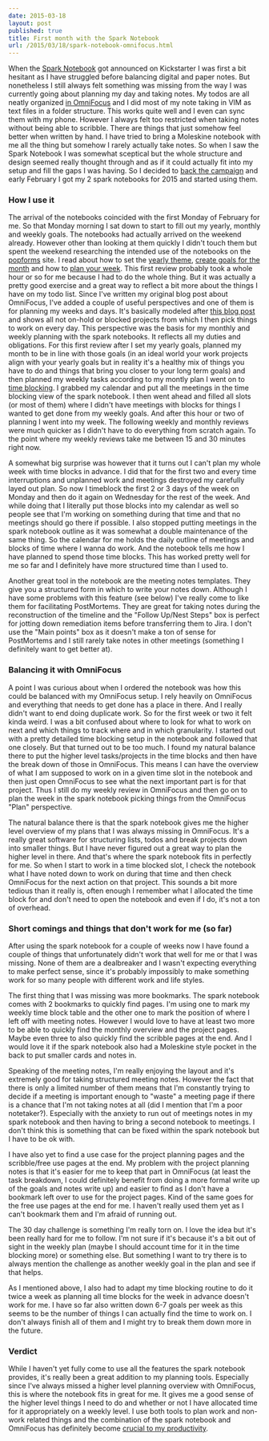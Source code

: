 ```yaml
---
date: 2015-03-18
layout: post
published: true
title: First month with the Spark Notebook
url: /2015/03/18/spark-notebook-omnifocus.html
---
```


When the [Spark Notebook][spark_notebook] got announced on Kickstarter I was
first a bit hesitant as I have struggled before balancing digital and paper
notes. But nonetheless I still always felt something was missing from the way
I was currently going about planning my day and taking notes. My todos are all
neatly organized [in OmniFocus][of_post] and I did most of my note taking in
VIM as text files in a folder structure. This works quite well and I even can
sync them with my phone. However I always felt too restricted when taking
notes without being able to scribble. There are things that just somehow feel
better when written by hand. I have tried to bring a Moleskine notebook with
me all the thing but somehow I rarely actually take notes. So when I saw the
Spark Notebook I was somewhat sceptical but the whole structure and design
seemed really thought through and as if it could actually fit into my setup
and fill the gaps I was having. So I decided to [back the
campaign][kickstart_tweet] and early February I got my 2 spark notebooks for
2015 and started using them.

### How I use it
The arrival of the notebooks coincided with the first Monday of February for
me. So that Monday morning I sat down to start to fill out my yearly, monthly
and weekly goals. The notebooks had actually arrived on the weekend already.
However other than looking at them quickly I didn't touch them but spent the
weekend researching the intended use of the notebooks on the
[popforms][popforms] site. I read about how to set the [yearly
theme][yearly_theme], [create goals for the month][monthly_plan] and how to
[plan your week][weekly_plan]. This first review probably took a whole hour or
so for me because I had to do the whole thing. But it was actually a pretty
good exercise and a great way to reflect a bit more about the things I have on
my todo list. Since I've written my original blog post about OmniFocus, I've
added a couple of useful perspectives and one of them is for planning my weeks
and days. It's basically modeled after [this blog post][plan_perspective] and
shows all not on-hold or blocked projects from which I then pick things to
work on every day. This perspective was the basis for my monthly and weekly
planning with the spark notebooks. It reflects all my duties and obligations.
For this first review after I set my yearly goals, planned my month to be in
line with those goals (in an ideal world your work projects align with your
yearly goals but in reality it's a healthy mix of things you have to do and
things that bring you closer to your long term goals) and then planned my
weekly tasks according to my montly plan I went on to [time
blocking][timeblocking]. I grabbed my calendar and put all the meetings in the
time blocking view of the spark notebook. I then went ahead and filled all
slots (or most of them) where I didn't have meetings with blocks for things I
wanted to get done from my weekly goals. And after this hour or two of
planning I went into my week. The following weekly and monthly reviews were
much quicker as I didn't have to do everything from scratch again. To the
point where my weekly reviews take me between 15 and 30 minutes right now.

A somewhat big surprise was however that it turns out I can't plan my whole
week with time blocks in advance. I did that for the first two and every time
interruptions and unplanned work and meetings destroyed my carefully layed out
plan. So now I timeblock the first 2 or 3 days of the week on Monday and then
do it again on Wednesday for the rest of the week. And while doing that I
literally put those blocks into my calendar as well so people see that I'm
working on something during that time and that no meetings should go there if
possible. I also stopped putting meetings in the spark notebook outline as it
was somewhat a double maintenance of the same thing. So the calendar for me
holds the daily outline of meetings and blocks of time where I wanna do work.
And the notebook tells me how I have planned to spend those time blocks. This
has worked pretty well for me so far and I definitely have more structured
time than I used to.

Another great tool in the notebook are the meeting notes templates. They give
you a structured form in which to write your notes down. Although I have some
problems with this feature (see below) I've really come to like them for
facilitating PostMortems. They are great for taking notes during the
reconstruction of the timeline and the "Follow Up/Nest Steps" box is perfect
for jotting down remediation items before transferring them to Jira. I don't
use the "Main points" box as it doesn't make a ton of sense for PostMortems
and I still rarely take notes in other meetings (something I definitely want
to get better at).

### Balancing it with OmniFocus
A point I was curious about when I ordered the notebook was how this could be
balanced with my OmniFocus setup. I rely heavily on OmniFocus and everything
that needs to get done has a place in there. And I really didn't want to end
doing duplicate work. So for the first week or two it felt kinda weird. I was
a bit confused about where to look for what to work on next and which things
to track where and in which granularity. I started out with a pretty detailed
time blocking setup in the notebook and followed that one closely. But that
turned out to be too much. I found my natural balance there to put the higher
level tasks/projects in the time blocks and then have the break down of those
in OmniFocus. This means I can have the overview of what I am supposed to work
on in a given time slot in the notebook and then just open OmniFocus to see
what the next important part is for that project. Thus I still do my weekly
review in OmniFocus and then go on to plan the week in the spark notebook
picking things from the OmniFocus "Plan" perspective.

The natural balance there is that the spark notebook gives me the higher level
overview of my plans that I was always missing in OmniFocus. It's a really
great software for structuring lists, todos and break projects down into
smaller things. But I have never figured out a great way to plan the higher
level in there. And that's where the spark notebook fits in perfectly for me.
So when I start to work in a time blocked slot, I check the notebook what I
have noted down to work on during that time and then check OmniFocus for the
next action on that project. This sounds a bit more tedious than it really is,
often enough I remember what I allocated the time block for and don't need to
open the notebook and even if I do, it's not a ton of overhead.

### Short comings and things that don't work for me (so far)
After using the spark notebook for a couple of weeks now I have found a couple
of things that unfortunately didn't work that well for me or that I was
missing. None of them are a dealbreaker and I wasn't expecting everything to
make perfect sense, since it's probably impossibly to make something work for
so many people with different work and life styles.

The first thing that I was missing was more bookmarks. The spark notebook
comes with 2 bookmarks to quickly find pages. I'm using one to mark my weekly
time block table and the other one to mark the position of where I left off
with meeting notes. However I would love to have at least two more to be able
to quickly find the monthly overview and the project pages. Maybe even three
to also quickly find the scribble pages at the end. And I would love it if the
spark notebook also had a Moleskine style pocket in the back to put smaller
cards and notes in.

Speaking of the meeting notes, I'm really enjoying the layout and it's
extremely good for taking structured meeting notes. However the fact that
there is only a limited number of them means that I'm constantly trying to
decide if a meeting is important enough to "waste" a meeting page if there is
a chance that I'm not taking notes at all (did I mention that I'm a poor
notetaker?). Especially with the anxiety to run out of meetings notes in my
spark notebook and then having to bring a second notebook to meetings.  I
don't think this is something that can be fixed within the spark notebook but
I have to be ok with.

I have also yet to find a use case for the project planning pages and the
scribble/free use pages at the end. My problem with the project planning notes
is that it's easier for me to keep that part in OmniFocus (at least the task
breakdown, I could definitely benefit from doing a more formal write up of the
goals and notes write up) and easier to find as I don't have a bookmark left
over to use for the project pages. Kind of the same goes for the free use
pages at the end for me. I haven't really used them yet as I can't bookmark
them and I'm afraid of running out.

The 30 day challenge is something I'm really torn on. I love the idea but it's
been really hard for me to follow. I'm not sure if it's because it's a bit out
of sight in the weekly plan (maybe I should account time for it in the time
blocking more) or something else. But something I want to try there is to
always mention the challenge as another weekly goal in the plan and see if
that helps.

As I mentioned above, I also had to adapt my time blocking routine to do it
twice a week as planning all time blocks for the week in advance doesn't work
for me. I have so far also written down 6-7 goals per week as this seems to be
the number of things I can actually find the time to work on. I don't always
finish all of them and I might try to break them down more in the future.

### Verdict

While I haven't yet fully come to use all the features the spark notebook
provides, it's really been a great addition to my planning tools. Especially
since I've always missed a higher level planning overview with OmniFocus, this
is where the notebook fits in great for me. It gives me a good sense of the
higher level things I need to do and whether or not I have allocated time for
it appropriately on a weekly level. I use both tools to plan work and non-work
related things and the combination of the spark notebook and OmniFocus has
definitely become [crucial to my productivity][busy_tweet].


[spark_notebook]: http://www.thesparknotebook.com/
[kickstart_tweet]: https://twitter.com/mrtazz/statuses/535621491392806912
[of_post]: http://www.unwiredcouch.com/2014/05/13/omnifocus.html
[busy_tweet]: https://twitter.com/mrtazz/status/577961903995113472
[yearly_theme]: https://popforms.com/how-to-create-a-yearly-theme/
[monthly_plan]: https://popforms.com/getting-things-done-my-monday-morning-routine/
[weekly_plan]: https://www.kickstarter.com/projects/katemats/spark-notebook-a-place-for-your-life-plans-and-gre/posts/1121110
[timeblocking]: https://popforms.com/how-to-do-time-blocking/
[popforms]: https://popforms.com
[plan_perspective]: http://simplicitybliss.com/blog/omnifocus-perspectives-redux-planning
